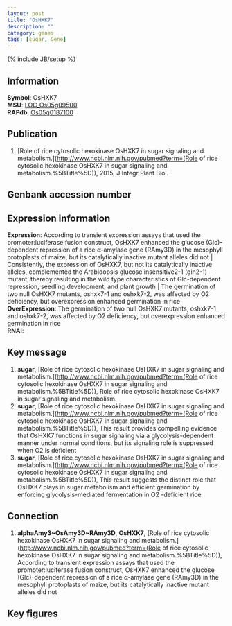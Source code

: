 ```yaml
---
layout: post
title: "OsHXK7"
description: ""
category: genes
tags: [sugar, Gene]
---
```

{% include JB/setup %}

## Information
__Symbol__: OsHXK7  
__MSU__: [LOC_Os05g09500](http://rice.plantbiology.msu.edu/cgi-bin/ORF_infopage.cgi?orf=LOC_Os05g09500)  
__RAPdb__: [Os05g0187100](http://rapdb.dna.affrc.go.jp/viewer/gbrowse_details/irgsp1?name=Os05g0187100)  

## Publication
1. [Role of rice cytosolic hexokinase OsHXK7 in sugar signaling and metabolism.](http://www.ncbi.nlm.nih.gov/pubmed?term=(Role of rice cytosolic hexokinase OsHXK7 in sugar signaling and metabolism.%5BTitle%5D)), 2015, J Integr Plant Biol.

## Genbank accession number

## Expression information
__Expression__: According to transient expression assays that used the promoter:luciferase fusion construct, OsHXK7 enhanced the glucose (Glc)-dependent repression of a rice α-amylase gene (RAmy3D) in the mesophyll protoplasts of maize, but its catalytically inactive mutant alleles did not |  Consistently, the expression of OsHXK7, but not its catalytically inactive alleles, complemented the Arabidopsis glucose insensitive2-1 (gin2-1) mutant, thereby resulting in the wild type characteristics of Glc-dependent repression, seedling development, and plant growth |  The germination of two null OsHXK7 mutants, oshxk7-1 and oshxk7-2, was affected by O2 deficiency, but overexpression enhanced germination in rice  
__OverExpression__: The germination of two null OsHXK7 mutants, oshxk7-1 and oshxk7-2, was affected by O2 deficiency, but overexpression enhanced germination in rice  
__RNAi__:  

## Key message
1. __sugar__, [Role of rice cytosolic hexokinase OsHXK7 in sugar signaling and metabolism.](http://www.ncbi.nlm.nih.gov/pubmed?term=(Role of rice cytosolic hexokinase OsHXK7 in sugar signaling and metabolism.%5BTitle%5D)), Role of rice cytosolic hexokinase OsHXK7 in sugar signaling and metabolism.
2. __sugar__, [Role of rice cytosolic hexokinase OsHXK7 in sugar signaling and metabolism.](http://www.ncbi.nlm.nih.gov/pubmed?term=(Role of rice cytosolic hexokinase OsHXK7 in sugar signaling and metabolism.%5BTitle%5D)),  This result provides compelling evidence that OsHXK7 functions in sugar signaling via a glycolysis-dependent manner under normal conditions, but its signaling role is suppressed when O2 is deficient
3. __sugar__, [Role of rice cytosolic hexokinase OsHXK7 in sugar signaling and metabolism.](http://www.ncbi.nlm.nih.gov/pubmed?term=(Role of rice cytosolic hexokinase OsHXK7 in sugar signaling and metabolism.%5BTitle%5D)),  This result suggests the distinct role that OsHXK7 plays in sugar metabolism and efficient germination by enforcing glycolysis-mediated fermentation in O2 -deficient rice

## Connection
1. __alphaAmy3~OsAmy3D~RAmy3D__, __OsHXK7__, [Role of rice cytosolic hexokinase OsHXK7 in sugar signaling and metabolism.](http://www.ncbi.nlm.nih.gov/pubmed?term=(Role of rice cytosolic hexokinase OsHXK7 in sugar signaling and metabolism.%5BTitle%5D)),  According to transient expression assays that used the promoter:luciferase fusion construct, OsHXK7 enhanced the glucose (Glc)-dependent repression of a rice α-amylase gene (RAmy3D) in the mesophyll protoplasts of maize, but its catalytically inactive mutant alleles did not

## Key figures


